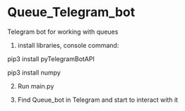 # Queue_Telegram_bot
Telegram bot for working with queues

1) install libraries, console command:

  pip3 install pyTelegramBotAPI

  pip3 install numpy

2) Run main.py

3) Find Queue_bot in Telegram and start to interact with it